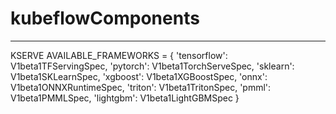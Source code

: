 # kubeflowComponents
------
KSERVE AVAILABLE_FRAMEWORKS = {
    'tensorflow': V1beta1TFServingSpec,
    'pytorch': V1beta1TorchServeSpec,
    'sklearn': V1beta1SKLearnSpec,
    'xgboost': V1beta1XGBoostSpec,
    'onnx': V1beta1ONNXRuntimeSpec,
    'triton': V1beta1TritonSpec,
    'pmml': V1beta1PMMLSpec,
    'lightgbm': V1beta1LightGBMSpec
}
